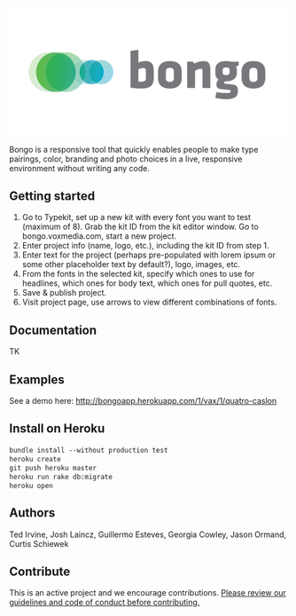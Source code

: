 ![bongo](https://raw.githubusercontent.com/voxmedia/bongo/master/app/assets/images/logo.png)

Bongo is a responsive tool that quickly enables people to make type pairings, color, branding and photo choices in a live, responsive environment without writing any code.

## Getting started


1.  Go to Typekit, set up a new kit with every font you want to test (maximum of 8). Grab the kit ID from the kit editor window.
Go to bongo.voxmedia.com, start a new project.
2.  Enter project info (name, logo, etc.), including the kit ID from step 1.
3.  Enter text for the project (perhaps pre-populated with lorem ipsum or some other placeholder text by default?), logo, images, etc.
4.  From the fonts in the selected kit, specify which ones to use for headlines, which ones for body text, which ones for pull quotes, etc.
5.  Save & publish project.
6.  Visit project page, use arrows to view different combinations of fonts.

## Documentation

TK

## Examples

See a demo here: http://bongoapp.herokuapp.com/1/vax/1/quatro-caslon

## Install on Heroku

```
bundle install --without production test
heroku create
git push heroku master
heroku run rake db:migrate
heroku open
```

## Authors

Ted Irvine, Josh Laincz, Guillermo Esteves, Georgia Cowley, Jason Ormand, Curtis Schiewek

## Contribute

This is an active project and we encourage contributions. [Please review our guidelines and code of conduct before contributing.](https://github.com/voxmedia/open-source-contribution-guidelines)
